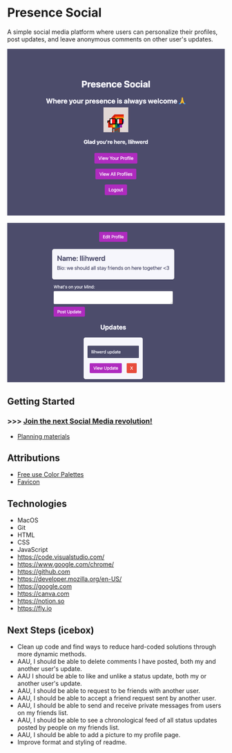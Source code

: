 # Presence Social

A simple social media platform where users can personalize their profiles, post updates, and leave anonymous comments on other user's updates.


![Home Screen](https://github.com/llihwerd/presence-social/blob/main/public/assets/home_page_sc.png?raw=true)


![Your Profile Page](https://github.com/llihwerd/presence-social/blob/main/public/assets/profile_page_sc.png?raw=true)


## Getting Started

### >>> [Join the next Social Media revolution!](https://presence-social.fly.dev/)
* [Planning materials](https://trello.com/b/qpAhduAo/presencesocial)

## Attributions

* [Free use Color Palettes](https://presence-social.fly.dev/)
* [Favicon](https://canva.com)


## Technologies

* MacOS
* Git
* HTML
* CSS
* JavaScript
* https://code.visualstudio.com/
* https://www.google.com/chrome/
* https://github.com
* https://developer.mozilla.org/en-US/
* https://google.com
* https://canva.com
* https://notion.so
* https://fly.io


## Next Steps (icebox)

* Clean up code and find ways to reduce hard-coded solutions through more dynamic methods.
* AAU, I should be able to delete comments I have posted, both my and another user's update.
* AAU I should be able to like and unlike a status update, both my or another user's update.
* AAU, I should be able to request to be friends with another user.
* AAU, I should be able to accept a friend request sent by another user.
* AAU, I should be able to send and receive private messages from users on my friends list.
* AAU, I should be able to see a chronological feed of all status updates posted by people on my friends list.
* AAU, I should be able to add a picture to my profile page.
* Improve format and styling of readme.